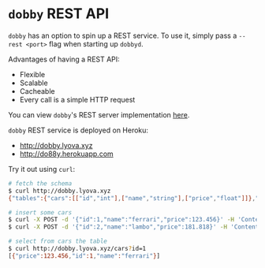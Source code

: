 # `dobby` REST API

`dobby` has an option to spin up a REST service. To use it, simply pass a `--rest <port>` flag when starting up `dobbyd`.

Advantages of having a REST API:

- Flexible
- Scalable
- Cacheable
- Every call is a simple HTTP request

You can view `dobby`'s REST server implementation [here](../src/rest.rs).

`dobby` REST service is deployed on Heroku:
- http://dobby.lyova.xyz
- http://do88y.herokuapp.com

Try it out using `curl`:

```bash
# fetch the schema
$ curl http://dobby.lyova.xyz
{"tables":{"cars":[["id","int"],["name","string"],["price","float"]]},"name":"test-db"}

# insert some cars
$ curl -X POST -d '{"id":1,"name":"ferrari","price":123.456}' -H 'Content-Type: application/json' http://dobby.lyova.xyz/cars
$ curl -X POST -d '{"id":2,"name":"lambo","price":181.818}' -H 'Content-Type: application/json' http://dobby.lyova.xyz/cars

# select from cars the table
$ curl http://dobby.lyova.xyz/cars?id=1
[{"price":123.456,"id":1,"name":"ferrari"}]
```
